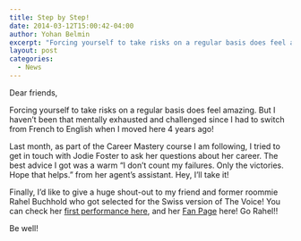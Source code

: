 ```yaml
---
title: Step by Step!
date: 2014-03-12T15:00:42-04:00
author: Yohan Belmin
excerpt: "Forcing yourself to take risks on a regular basis does feel amazing. But I haven't been that mentally exhausted and challenged since I had to switch from French to English when I moved here 4 years ago! Last month, as part of the Career Mastery course I am following, I tried to get in touch with Jodie Foster to ask her questions about her career."
layout: post
categories:
  - News
---
```

Dear friends,

Forcing yourself to take risks on a regular basis does feel amazing. But I haven&#8217;t been that mentally exhausted and challenged since I had to switch from French to English when I moved here 4 years ago!

Last month, as part of the Career Mastery course I am following, I tried to get in touch with Jodie Foster to ask her questions about her career. The best advice I got was a warm &#8220;I don&#8217;t count my failures. Only the victories. Hope that helps.&#8221; from her agent&#8217;s assistant. Hey, I&#8217;ll take it!

Finally, I&#8217;d like to give a huge shout-out to my friend and former roommie Rahel Buchhold who got selected for the Swiss version of The Voice! You can check her <a href="http://www.youtube.com/watch?v=FhCX83h9A7s" target="_blank">first performance here</a>, and her <a href="https://www.facebook.com/RahelBuchholdOfficial" target="_blank">Fan Page</a> here! Go Rahel!!

Be well!
